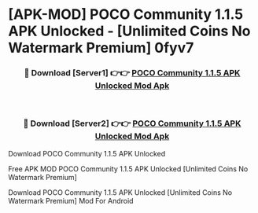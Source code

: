 # [APK-MOD] POCO Community 1.1.5 APK Unlocked - [Unlimited Coins No Watermark Premium] 0fyv7



<div align="center">
<h3>🔴 Download [Server1] 👉👉 <a href="https://momento.my/?title=POCO_Community_1.1.5_APK_Unlocked">POCO Community 1.1.5 APK Unlocked Mod Apk</a></h3><br>

<h3>🔴 Download [Server2] 👉👉 <a href="https://momento.my/?title=POCO_Community_1.1.5_APK_Unlocked">POCO Community 1.1.5 APK Unlocked Mod Apk</a></h3>
</div>



Download POCO Community 1.1.5 APK Unlocked 

Free APK MOD POCO Community 1.1.5 APK Unlocked [Unlimited Coins No Watermark Premium]

Download POCO Community 1.1.5 APK Unlocked [Unlimited Coins No Watermark Premium] Mod For Android
